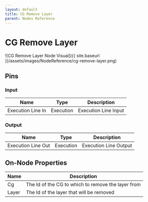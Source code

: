 ```yaml
---
layout: default
title: CG Remove Layer
parent: Nodes Reference
---
```

# CG Remove Layer

![CG Remove Layer Node Visual]({{ site.baseurl }}/assets/images/NodeReference/cg-remove-layer.png)

## Pins

### Input

| Name | Type | Description |
| --- | --- | --- |
| Execution Line In | Execution | Execution Line Input |

### Output

| Name | Type | Description |
| --- | --- | --- |
| Execution Line Out | Execution | Execution Line Output |

## On-Node Properties

| Name | Description |
| --- | --- |
| Cg | The Id of the CG to which to remove the layer from |
| Layer | The Id of the layer that will be removed |

